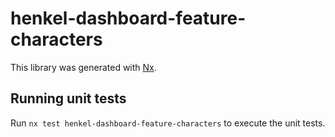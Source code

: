 # henkel-dashboard-feature-characters

This library was generated with [Nx](https://nx.dev).

## Running unit tests

Run `nx test henkel-dashboard-feature-characters` to execute the unit tests.
